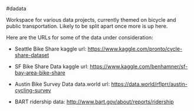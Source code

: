#dadata

Workspace for various data projects, currently themed on bicycle and public transportation. Likely to be split apart once more is up here.

Here are the URLs for some of the data under consideration: 

-  Seattle Bike Share kaggle url: https://www.kaggle.com/pronto/cycle-share-dataset 

-  SF Bike Share Data kaggle url: https://www.kaggle.com/benhamner/sf-bay-area-bike-share 

-  Austin Bike Survey Data data.world url: https://data.world/rflprr/austin-cycling-survey

-  BART ridership data: http://www.bart.gov/about/reports/ridership
  
